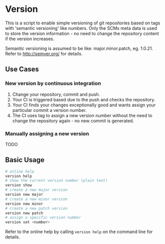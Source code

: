 Version
=======
This is a script to enable simple versioning of git repositories based on tags with 'semantic versioning' like numbers. Only the SCMs meta data is used to store the version information - no need to change the repository content if the version increases.

Semantic versioning is assumed to be like:
major.minor.patch, eg. 1.0.21. Refer to http://semver.org/ for details.

Use Cases
---------
### New version by continuous integration
1. Change your repository, commit and push.
1. Your CI is triggered based due to the push and checks the repository.
1. Your CI finds your changes exceptionally good and wants assign your particular commit a version number.
1. The CI uses tag to assign a new version number without the need to change the repository again - no new commit is generated.

### Manually assigning a new version
TODO

Basic Usage
-----------

``` bash
# online help
version help
# show the current version number (plain text)
version show
# create a new major version
version new major
# create a new minor version
version new minor
# create a new patch version
version new patch
# assign a specific version number
version set <number>
```

Refer to the online help by calling ```version help``` on the command line for details.
